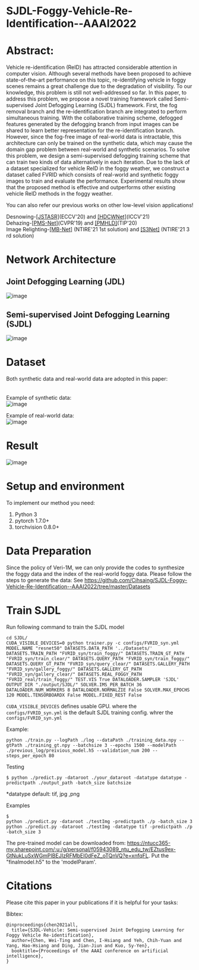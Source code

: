# SJDL-Foggy-Vehicle-Re-Identification--AAAI2022

<!-- ![image](https://github.com/Cihsaing/SJDL-Foggy-Vehicle-Re-Identification--AAAI2022/blob/master/Poster.png) -->
<!-- ![image](https://github.com/Cihsaing/SJDL-Foggy-Vehicle-Re-Identification--AAAI2022/blob/master/fig/teasor_fig_1.png)
![image](https://github.com/Cihsaing/SJDL-Foggy-Vehicle-Re-Identification--AAAI2022/blob/master/fig/teasor_fig_2.png)
![image](https://github.com/Cihsaing/SJDL-Foggy-Vehicle-Re-Identification--AAAI2022/blob/master/fig/teasor_fig_3.png) -->

# Abstract:
Vehicle re-identification (ReID) has attracted considerable attention in computer vision. Although several methods have been proposed to achieve state-of-the-art performance on this topic, re-identifying vehicle in foggy scenes remains a great challenge due to the degradation of visibility. To our knowledge, this problem is still not well-addressed so far. In this paper, to address this problem, we propose a novel training framework called Semi-supervised Joint Defogging Learning (SJDL) framework. First, the fog removal branch and the re-identification branch are integrated to perform simultaneous training. With the collaborative training scheme, defogged features generated by the defogging branch from input images can be shared to learn better representation for the re-identification branch. However, since the fog-free image of real-world data is intractable, this architecture can only be trained on the synthetic data, which may cause the domain gap problem between real-world and synthetic scenarios. To solve this problem, we design a semi-supervised defogging training scheme that can train two kinds of data alternatively in each iteration. Due to the lack of a dataset specialized for vehicle ReID in the foggy weather, we construct a dataset called FVRID which consists of real-world and synthetic foggy images to train and evaluate the performance. Experimental results show that the proposed method is effective and outperforms other existing vehicle ReID methods in the foggy weather.


<!-- [[Paper Download]](https://openaccess.thecvf.com/content/ICCV2021/papers/Chen_ALL_Snow_Removed_Single_Image_Desnowing_Algorithm_Using_Hierarchical_Dual-Tree_ICCV_2021_paper.pdf)
[[Dataset Download]](https://ccncuedutw-my.sharepoint.com/:u:/g/personal/104501531_cc_ncu_edu_tw/EfCooq0sZxxNkB7F8HgCyKwB-sJQtVE59_Gpb9soatYi5A?e=5NjDhb)
[[Poster Download]](https://ntucc365-my.sharepoint.com/:b:/g/personal/f05943089_ntu_edu_tw/EXjU8U85nMZMkoHwqVCO_QEBlWvz9U803iinqfkLv3QrZg?e=3k0diD)
[[Slide Download]](https://ntucc365-my.sharepoint.com/:b:/g/personal/f05943089_ntu_edu_tw/EVUaKr-l1UNDoUeuInao0RkB6kv5MDMfUcUCNp96rRZeTA?e=5LYZSC) -->

You can also refer our previous works on other low-level vision applications!

Desnowing-[[JSTASR]](https://github.com/weitingchen83/JSTASR-DesnowNet-ECCV-2020)(ECCV'20) and [[HDCWNet]](https://github.com/weitingchen83/ICCV2021-Single-Image-Desnowing-HDCWNet)(ICCV'21)<br>
Dehazing-[[PMS-Net]](https://github.com/weitingchen83/PMS-Net)(CVPR'19) and [[PMHLD]](https://github.com/weitingchen83/Dehazing-PMHLD-Patch-Map-Based-Hybrid-Learning-DehazeNet-for-Single-Image-Haze-Removal-TIP-2020)(TIP'20)<br>
Image Relighting-[[MB-Net]](https://github.com/weitingchen83/NTIRE2021-Depth-Guided-Image-Relighting-MBNet) (NTIRE'21 1st solution) and [[S3Net]](https://github.com/dectrfov/NTIRE-2021-Depth-Guided-Image-Any-to-Any-relighting) (NTIRE'21 3 rd solution)<br>


# Network Architecture
## Joint Defogging Learning (JDL)
![image](https://github.com/Cihsaing/SJDL-Foggy-Vehicle-Re-Identification--AAAI2022/blob/master/fig/architecture.png)

## Semi-supervised Joint Defogging Learning (SJDL)
![image](https://github.com/Cihsaing/SJDL-Foggy-Vehicle-Re-Identification--AAAI2022/blob/master/fig/semi.png)



# Dataset
Both synthetic data and real-world data are adopted in this paper:<br><br><br>
Example of synthetic data:<br>
![image](https://github.com/Cihsaing/SJDL-Foggy-Vehicle-Re-Identification--AAAI2022/blob/master/fig/dataset_syn.png)

Example of real-world data:<br>
![image](https://github.com/Cihsaing/SJDL-Foggy-Vehicle-Re-Identification--AAAI2022/blob/master/fig/dataset_real.png)

<!-- 
[[Dataset Download]](https://ccncuedutw-my.sharepoint.com/:u:/g/personal/104501531_cc_ncu_edu_tw/EfCooq0sZxxNkB7F8HgCyKwB-sJQtVE59_Gpb9soatYi5A?e=5NjDhb)
![image](folder/csd.png)
 -->

# Result
![image](https://github.com/Cihsaing/SJDL-Foggy-Vehicle-Re-Identification--AAAI2022/blob/master/fig/quantitative.png)



# Setup and environment

To implement our method you need:

1. Python 3
2. pytorch 1.7.0+
3. torchvision 0.8.0+

# Data Preparation
Since the policy of Veri-1M, we can only provide the codes to synthesize the foggy data and the index of the real-world foggy data. Please follow the steps to generate the data:
See https://github.com/Cihsaing/SJDL-Foggy-Vehicle-Re-Identification--AAAI2022/tree/master/Datasets

# Train SJDL
Run following command to train the SJDL model
```
cd SJDL/
CUDA_VISIBLE_DEVICES=0 python trainer.py -c configs/FVRID_syn.yml MODEL.NAME "resnet50" DATASETS.DATA_PATH '../Datasets/' DATASETS.TRAIN_PATH "FVRID_syn/train_foggy/" DATASETS.TRAIN_GT_PATH "FVRID_syn/train_clear/" DATASETS.QUERY_PATH "FVRID_syn/train_foggy/" DATASETS.QUERY_GT_PATH "FVRID_syn/query_clear/" DATASETS.GALLERY_PATH "FVRID_syn/gallery_foggy/" DATASETS.GALLERY_GT_PATH "FVRID_syn/gallery_clear/" DATASETS.REAL_FOGGY_PATH "FVRID_real/train_foggy/" TEST.VIS True DATALOADER.SAMPLER 'SJDL' OUTPUT_DIR "./output/SJDL/" SOLVER.IMS_PER_BATCH 36  DATALOADER.NUM_WORKERS 8 DATALOADER.NORMALZIE False SOLVER.MAX_EPOCHS 120 MODEL.TENSORBOARDX False MODEL.FIXED_REST False
```
```CUDA_VISIBLE_DEVICES``` defines usable GPU.
where the ```configs/FVRID_syn.yml``` is the default SJDL training config.
whrer the ```configs/FVRID_syn.yml```


Example:
```
python ./train.py --logPath ./log --dataPath ./training_data.npy --gtPath ./training_gt.npy --batchsize 3 --epochs 1500 --modelPath ./previous_log/preivious_model.h5 --validation_num 200 --steps_per_epoch 80
```

Testing
```
$ python ./predict.py -dataroot ./your_dataroot -datatype datatype -predictpath ./output_path -batch_size batchsize
```
*datatype default: tif, jpg ,png

Examples
```
$ 
python ./predict.py -dataroot ./testImg -predictpath ./p -batch_size 3
python ./predict.py -dataroot ./testImg -datatype tif -predictpath ./p -batch_size 3
```

The pre-trained model can be downloaded from: https://ntucc365-my.sharepoint.com/:u:/g/personal/f05943089_ntu_edu_tw/EZtus9ex-GtNukLuSxWGmPIBEJIzRFMbEl0dFeZ_oTQnVQ?e=xnfqFL. 
Put the "finalmodel.h5" to the 'modelParam'.

# Citations
Please cite this paper in your publications if it is helpful for your tasks:    

Bibtex:
```
@inproceedings{chen2021all,
  title={SJDL-Vehicle: Semi-supervised Joint Defogging Learning for Foggy Vehicle Re-identification},
  author={Chen, Wei-Ting and Chen, I-Hsiang and Yeh, Chih-Yuan and Yang, Hao-Hsiang and Ding, Jian-Jiun and Kuo, Sy-Yen},
  booktitle={Proceedings of the AAAI conference on artificial intelligence},
}
```
